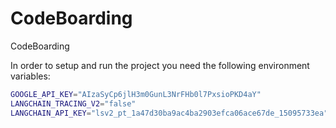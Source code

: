 # CodeBoarding
CodeBoarding


In order to setup and run the project you need the following environment variables:

```bash
GOOGLE_API_KEY="AIzaSyCp6jlH3m0GunL3NrFHb0l7PxsioPKD4aY"
LANGCHAIN_TRACING_V2="false"
LANGCHAIN_API_KEY="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"
```
